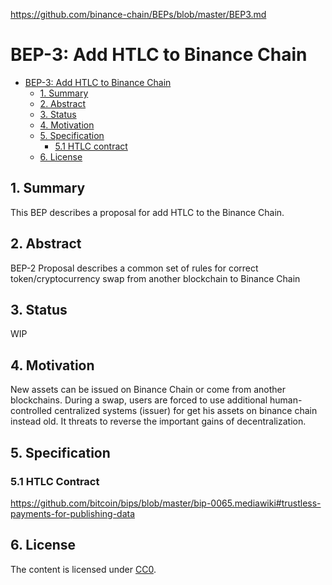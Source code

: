 https://github.com/binance-chain/BEPs/blob/master/BEP3.md


# BEP-3: Add HTLC to Binance Chain


- [BEP-3: Add HTLC to Binance Chain](#bep-3-htlc-to-binance-chain)
  * [1.  Summary](#1--summary)
  * [2.  Abstract](#2--abstract)
  * [3.  Status](#3--status)
  * [4.  Motivation](#4--motivation)
  * [5.  Specification](#5--specification)
    + [5.1 HTLC contract](#53-HTLC-contract)
  * [6. License](#6-license)



## 1.  Summary

This BEP describes a proposal for add HTLC to the Binance Chain.

## 2.  Abstract

BEP-2 Proposal describes a common set of rules for correct token/cryptocurrency swap from another blockchain to Binance Chain

## 3.  Status

WIP 

## 4.  Motivation

New assets can be issued on Binance Chain or come from another blockchains. During a swap, users are forced to use additional human-controlled centralized systems (issuer) for get his assets on binance chain instead old. It threats to reverse the important gains of decentralization.

## 5.  Specification

### 5.1 HTLC Contract

https://github.com/bitcoin/bips/blob/master/bip-0065.mediawiki#trustless-payments-for-publishing-data

## 6. License

The content is licensed under [CC0](https://creativecommons.org/publicdomain/zero/1.0/).
